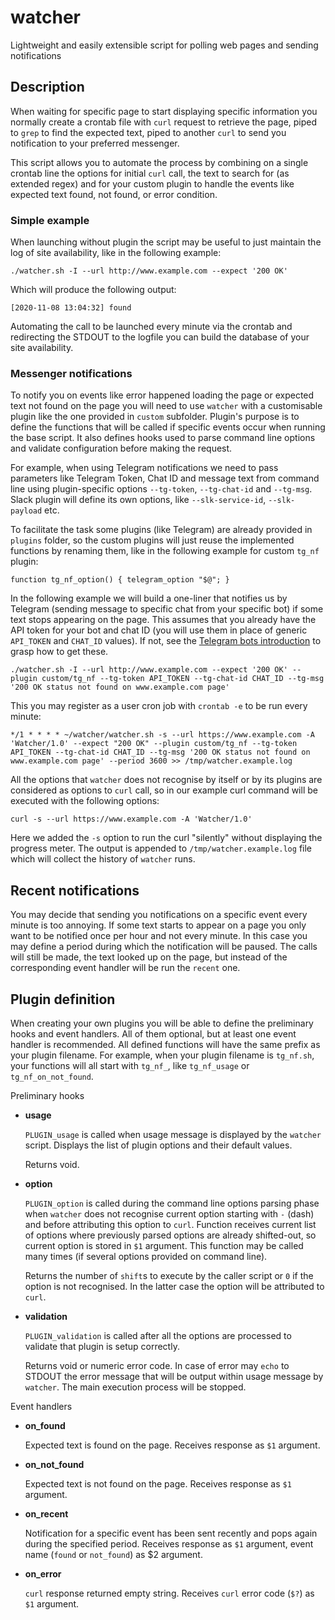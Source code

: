# watcher
Lightweight and easily extensible script for polling web pages and sending notifications

## Description

When waiting for specific page to start displaying specific information you normally create a crontab file with `curl` request to retrieve the page, piped to `grep` to find the expected text, piped to another `curl` to send you notification to your preferred messenger.

This script allows you to automate the process by combining on a single crontab line the options for initial `curl` call, the text to search for (as extended regex) and for your custom plugin to handle the events like expected text found, not found, or error condition.

### Simple example

When launching without plugin the script may be useful to just maintain the log of site availability, like in the following example:

```
./watcher.sh -I --url http://www.example.com --expect '200 OK'
```

Which will produce the following output:

```
[2020-11-08 13:04:32] found
```

Automating the call to be launched every minute via the crontab and redirecting the STDOUT to the logfile you can build the database of your site availability.

### Messenger notifications

To notify you on events like error happened loading the page or expected text not found on the page you will need to use `watcher` with a customisable plugin like the one provided in `custom` subfolder. Plugin's purpose is to define the functions that will be called if specific events occur when running the base script. It also defines hooks used to parse command line options and validate configuration before making the request.

For example, when using Telegram notifications we need to pass parameters like Telegram Token, Chat ID and message text from command line using plugin-specific options `--tg-token`, `--tg-chat-id` and `--tg-msg`. Slack plugin will define its own options, like `--slk-service-id`, `--slk-payload` etc.

To facilitate the task some plugins (like Telegram) are already provided in `plugins` folder, so the custom plugins will just reuse the implemented functions by renaming them, like in the following example for custom `tg_nf` plugin:

```
function tg_nf_option() { telegram_option "$@"; }
```

In the following example we will build a one-liner that notifies us by Telegram (sending message to specific chat from your specific bot) if some text stops appearing on the page. This assumes that you already have the API token for your bot and chat ID (you will use them in place of generic `API_TOKEN` and `CHAT_ID` values). If not, see the [Telegram bots introduction](https://core.telegram.org/bots) to grasp how to get these.

```
./watcher.sh -I --url http://www.example.com --expect '200 OK' --plugin custom/tg_nf --tg-token API_TOKEN --tg-chat-id CHAT_ID --tg-msg '200 OK status not found on www.example.com page'
```

This you may register as a user cron job with `crontab -e` to be run every minute:

```
*/1 * * * * ~/watcher/watcher.sh -s --url https://www.example.com -A 'Watcher/1.0' --expect "200 OK" --plugin custom/tg_nf --tg-token API_TOKEN --tg-chat-id CHAT_ID --tg-msg '200 OK status not found on www.example.com page' --period 3600 >> /tmp/watcher.example.log
```

All the options that `watcher` does not recognise by itself or by its plugins are considered as options to `curl` call, so in our example curl command will be executed with the following options:

```
curl -s --url https://www.example.com -A 'Watcher/1.0'
```

Here we added the `-s` option to run the curl "silently" without displaying the progress meter. The output is appended to `/tmp/watcher.example.log` file which will collect the history of `watcher` runs.

## Recent notifications

You may decide that sending you notifications on a specific event every minute is too annoying. If some text starts to appear on a page you only want to be notified once per hour and not every minute. In this case you may define a period during which the notification will be paused. The calls will still be made, the text looked up on the page, but instead of the corresponding event handler will be run the `recent` one.

## Plugin definition

When creating your own plugins you will be able to define the preliminary hooks and event handlers. All of them optional, but at least one event handler is recommended. All defined functions will have the same prefix as your plugin filename. For example, when your plugin filename is `tg_nf.sh`, your functions will all start with `tg_nf_`, like `tg_nf_usage` or `tg_nf_on_not_found`.

Preliminary hooks

- **usage**

  `PLUGIN_usage` is called when usage message is displayed by the `watcher` script. Displays the list of plugin options and their default values.

  Returns void.

- **option**

  `PLUGIN_option` is called during the command line options parsing phase when `watcher` does not recognise current option starting with `-` (dash) and before attributing this option to `curl`. Function receives current list of options where previously parsed options are already shifted-out, so current option is stored in `$1` argument. This function may be called many times (if several options provided on command line).

  Returns the number of `shift`s to execute by the caller script or `0` if the option is not recognised. In the latter case the option will be attributed to `curl`.

- **validation**

  `PLUGIN_validation` is called after all the options are processed to validate that plugin is setup correctly.

  Returns void or numeric error code. In case of error may `echo` to STDOUT the error message that will be output within usage message by `watcher`. The main execution process will be stopped.

Event handlers

- **on_found**

  Expected text is found on the page. Receives response as `$1` argument.

- **on_not_found**

  Expected text is not found on the page. Receives response as `$1` argument.

- **on_recent**

  Notification for a specific event has been sent recently and pops again during the specified period. Receives response as `$1` argument, event name (`found` or `not_found`) as $2 argument.

- **on_error**

  `curl` response returned empty string. Receives `curl` error code (`$?`) as `$1` argument.
